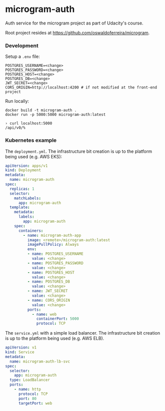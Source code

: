 # microgram-auth
Auth service for the microgram project as part of Udacity's course.

Root project resides at https://github.com/oswaldoferreira/microgram.

### Development

Setup a `.env` file:

```
POSTGRES_USERNAME=<change>
POSTGRES_PASSWORD=<change>
POSTGRES_HOST=<change>
POSTGRES_DB=<change>
JWT_SECRET=<change>
CORS_ORIGIN=http://localhost:4200 # if not modified at the front-end project
```

Run locally:

```
docker build -t microgram-auth .
docker run -p 5000:5000 microgram-auth:latest

› curl localhost:5000
/api/v0/%
```

### Kubernetes example

The `deployment.yml`. The infrastructure bit creation is up to the platform being used (e.g. AWS EKS):

```yml
apiVersion: apps/v1
kind: Deployment
metadata:
  name: microgram-auth
spec:
  replicas: 1
  selector:
    matchLabels:
      app: microgram-auth
  template:
    metadata:
      labels:
        app: microgram-auth
    spec:
      containers:
        - name: microgram-auth-app
          image: <remote>/microgram-auth:latest
          imagePullPolicy: Always
          env:
          - name: POSTGRES_USERNAME
            value: <change>
          - name: POSTGRES_PASSWORD
            value: <change>
          - name: POSTGRES_HOST
            value: <change>
          - name: POSTGRES_DB
            value: <change>
          - name: JWT_SECRET
            value: <change>
          - name: CORS_ORIGIN
            value: <change>
          ports:
            - name: web
              containerPort: 5000
              protocol: TCP
```

The `service.yml` with a simple load balancer. The infrastructure bit creation is up to the platform being used (e.g. AWS ELB).

```yml
apiVersion: v1
kind: Service
metadata:
  name: microgram-auth-lb-svc
spec:
  selector:
    app: microgram-auth
  type: LoadBalancer
  ports:
    - name: http
      protocol: TCP
      port: 80
      targetPort: web
```
